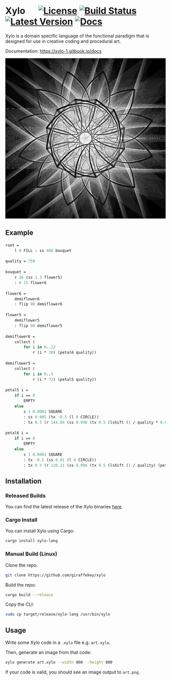 # Xylo &emsp; [![License]][license] [![Build Status]][actions] [![Latest Version]][crates.io] [![Docs]][docs.rs]

[License]: https://img.shields.io/badge/license-MIT-blue.svg
[license]: https://github.com/giraffekey/xylo/blob/main/LICENSE
[Build Status]: https://github.com/giraffekey/xylo/actions/workflows/rust.yml/badge.svg
[actions]: https://github.com/giraffekey/xylo/actions
[Latest Version]: https://img.shields.io/crates/v/xylo-lang.svg
[crates.io]: https://crates.io/crates/xylo-lang
[Docs]: https://docs.rs/xylo-lang/badge.svg
[docs.rs]: https://docs.rs/xylo-lang/latest/xylo_lang/index.html

Xylo is a domain specific language of the functional paradigm that is designed for use in creative coding and procedural art.

Documentation: https://xylo-1.gitbook.io/docs

![example](example.png)

## Example

```ocaml
root =
    l 0 FILL : ss 400 bouquet

quality = 750

bouquet =
    r 36 (ss 1.3 flower5)
    : r 15 flower6

flower6 =
    demiflower6
    : flip 90 demiflower6

flower5 =
    demiflower5
    : flip 90 demiflower5

demiflower6 =
    collect (
        for i in 0..12
            r (i * 30) (petal6 quality))

demiflower5 =
    collect (
        for i in 0..5
            r (i * 72) (petal5 quality))

petal5 i =
    if i == 0
        EMPTY
    else
        s 1 0.0001 SQUARE
        : ss 0.005 (tx -0.5 (l 0 CIRCLE))
        : tx 0.5 (r 144.04 (ss 0.998 (tx 0.5 (lshift (1 / quality * 0.6) (petal5 (i - 1))))))

petal6 i =
    if i == 0
        EMPTY
    else
        s 1 0.0001 SQUARE
        : tx -0.5 (ss 0.01 (l 0 CIRCLE))
        : tx 0.5 (r 120.21 (ss 0.996 (tx 0.5 (lshift (1 / quality) (petal6 (i - 1))))))
```

## Installation

### Released Builds

You can find the latest release of the Xylo binaries [here](https://github.com/giraffekey/xylo/releases/latest).

### Cargo Install

You can install Xylo using Cargo:

```sh
cargo install xylo-lang
```

### Manual Build (Linux)

Clone the repo:

```sh
git clone https://github.com/giraffekey/xylo
```

Build the repo:

```sh
cargo build --release
```

Copy the CLI:

```sh
sudo cp target/release/xylo-lang /usr/bin/xylo
```

## Usage

Write some Xylo code in a `.xylo` file e.g. `art.xylo`.

Then, generate an image from that code:

```sh
xylo generate art.xylo --width 800 --height 800
```

If your code is valid, you should see an image output to `art.png`.
